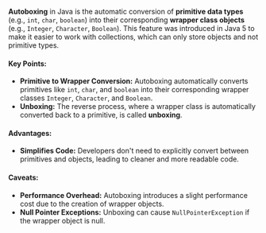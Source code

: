 **Autoboxing** in Java is the automatic conversion of **primitive data types** (e.g., `int`, `char`, `boolean`) into their corresponding **wrapper class objects** (e.g., `Integer`, `Character`, `Boolean`). This feature was introduced in Java 5 to make it easier to work with collections, which can only store objects and not primitive types.

#### Key Points:

- **Primitive to Wrapper Conversion:** Autoboxing automatically converts primitives like `int`, `char`, and `boolean` into their corresponding wrapper classes `Integer`, `Character`, and `Boolean`.
- **Unboxing:** The reverse process, where a wrapper class is automatically converted back to a primitive, is called **unboxing**.

#### Advantages:

- **Simplifies Code:** Developers don't need to explicitly convert between primitives and objects, leading to cleaner and more readable code.

#### Caveats:

- **Performance Overhead:** Autoboxing introduces a slight performance cost due to the creation of wrapper objects.
- **Null Pointer Exceptions:** Unboxing can cause `NullPointerException` if the wrapper object is null.